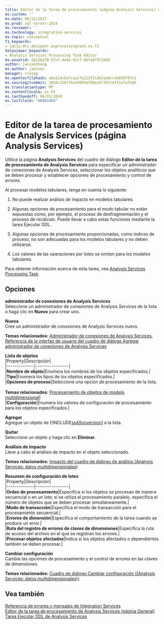 ```yaml
---
title: Editor de la tarea de procesamiento (página Analysis Services) de Analysis Services | Microsoft Docs
ms.custom: ''
ms.date: 06/13/2017
ms.prod: sql-server-2014
ms.reviewer: ''
ms.technology: integration-services
ms.topic: conceptual
f1_keywords:
- sql12.dts.designer.asprocessingtask.as.f1
helpviewer_keywords:
- Analysis Services Processing Task Editor
ms.assetid: 5612be78-57cf-4e4e-92cf-6bfa9f971040
author: janinezhang
ms.author: janinez
manager: craigg
ms.openlocfilehash: a6a114cba7caa1fa223f21de2aa8cc4a85979fe1
ms.sourcegitcommit: 3026c22b7fba19059a769ea5f367c4f51efaf286
ms.translationtype: MT
ms.contentlocale: es-ES
ms.lasthandoff: 06/15/2019
ms.locfileid: "66061469"
---
```

# <a name="analysis-services-processing-task-editor-analysis-services-page"></a>Editor de la tarea de procesamiento de Analysis Services (página Analysis Services)
  Utilice la página **Analysis Services** del cuadro de diálogo **Editor de la tarea de procesamiento de Analysis Services** para especificar un administrador de conexiones de Analysis Services, seleccionar los objetos analíticos que se deben procesar y establecer opciones de procesamiento y control de errores.  
  
 Al procesar modelos tabulares, tenga en cuenta lo siguiente:  
  
1.  No puede realizar análisis de impacto en modelos tabulares.  
  
2.  Algunas opciones de procesamiento para el modo tabular no están expuestas como, por ejemplo, el proceso de desfragmentación y el proceso de recálculo. Puede llevar a cabo estas funciones mediante la tarea Ejecutar DDL.  
  
3.  Algunas opciones de procesamiento proporcionadas, como índices de proceso, no son adecuadas para los modelos tabulares y no deben utilizarse.  
  
4.  Los valores de las operaciones por lotes se omiten para los modelos tabulares.  
  
 Para obtener información acerca de esta tarea, vea [Analysis Services Processing Task](control-flow/analysis-services-processing-task.md).  
  
## <a name="options"></a>Opciones  
 **administrador de conexiones de Analysis Services**  
 Seleccione un administrador de conexiones de Analysis Services de la lista o haga clic en **Nuevo** para crear uno.  
  
 **Nueva**  
 Cree un administrador de conexiones de Analysis Services nuevo.  
  
 **Temas relacionados:** [Administrador de conexiones de Analysis Services](connection-manager/analysis-services-connection-manager.md), [Referencia de la interfaz de usuario del cuadro de diálogo Agregar administrador de conexiones de Analysis Services](connection-manager/add-analysis-services-connection-manager-dialog-box-ui-reference.md)  
  
 **Lista de objetos**  
 |Property|Descripción|  
|--------------|-----------------|  
|**Nombre de objeto**|Enumera los nombres de los objetos especificados.|  
|**Tipo**|Enumera los tipos de los objetos especificados.|  
|**Opciones de proceso**|Seleccione una opción de procesamiento de la lista.<br /><br /> **Temas relacionados**: [Procesamiento de objetos de modelo multidimensional](../analysis-services/multidimensional-models/processing-a-multidimensional-model-analysis-services.md)|  
|**Configuración**|Enumera los valores de configuración de procesamiento para los objetos especificados.|  
  
 **Agregar**  
 Agregue un objeto de [!INCLUDE[ssASnoversion](../includes/ssasnoversion-md.md)] a la lista.  
  
 **Quitar**  
 Seleccione un objeto y haga clic en **Eliminar**.  
  
 **Análisis de impacto**  
 Lleve a cabo el análisis de impacto en el objeto seleccionado.  
  
 **Temas relacionados:** [Impacto del cuadro de diálogo de análisis &#40;Analysis Services: datos multidimensionales&#41;](../../2014/analysis-services/impact-analysis-dialog-box-analysis-services-multidimensional-data.md)  
  
 **Resumen de configuración de lotes**  
 |Property|Descripción|  
|--------------|-----------------|  
|**Orden de procesamiento**|Especifica si los objetos se procesan de manera secuencial o en un lote; si se utiliza el procesamiento paralelo, especifica el número de objetos que se deben procesar simultáneamente.|  
|**Modo de transacción**|Especifica el modo de transacción para el procesamiento secuencial.|  
|**Errores de dimensión**|Especifica el comportamiento de la tarea cuando se produce un error.|  
|**Ruta del registro de errores de claves de dimensiones**|Especifica la ruta de acceso del archivo en el que se registran los errores.|  
|**Procesar objetos afectados**|Indica si los objetos afectados o dependientes también se deben procesar.|  
  
 **Cambiar configuración**  
 Cambie las opciones de procesamiento y el control de errores en las claves de dimensiones.  
  
 **Temas relacionados:** [Cuadro de diálogo Cambiar configuración &#40;(Analysis Services: datos multidimensionales)&#41;](../../2014/analysis-services/change-settings-dialog-box-analysis-services-multidimensional-data.md)  
  
## <a name="see-also"></a>Vea también  
 [Referencia de errores y mensajes de Integration Services](../../2014/integration-services/integration-services-error-and-message-reference.md)   
 [Editor de la tarea de procesamiento de Analysis Services &#40;página General&#41;](general-page-of-integration-services-designers-options.md)   
 [Tarea Ejecutar DDL de Analysis Services](control-flow/analysis-services-execute-ddl-task.md)  
  
  
